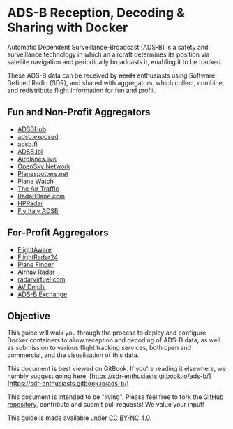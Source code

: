 # ADS-B Reception, Decoding & Sharing with Docker

Automatic Dependent Surveillance-Broadcast \(ADS-B\) is a safety and surveillance technology in which an aircraft determines its position via satellite navigation and periodically broadcasts it, enabling it to be tracked.

These ADS-B data can be received by ~~nerds~~ enthusiasts using Software Defined Radio \(SDR\), and shared with aggregators, which collect, combine, and redistribute flight information for fun and profit.

## Fun and Non-Profit Aggregators

* [ADSBHub](https://www.adsbhub.org)
* [adsb.exposed](https://adsb.exposed/)
* [adsb.fi](https://adsb.fi/)
* [ADSB.lol](https://adsb.lol/)
* [Airplanes.live](https://airplanes.live/)
* [OpenSky Network](https://opensky-network.org/)
* [Planespotters.net](https://www.planespotters.net/)
* [Plane Watch](https://plane.watch/)
* [The Air Traffic](https://theairtraffic.com/)
* [RadarPlane.com](https://radarplane.com/)
* [HPRadar](https://skylink.hpradar.com)
* [Fly Italy ADSB](https://flyitalyadsb.com/)

## For-Profit Aggregators

* [FlightAware](https://flightaware.com/adsb/piaware/)
* [FlightRadar24](https://www.flightradar24.com/share-your-data)
* [Plane Finder](https://planefinder.net)
* [Airnav Radar](https://www.airnavradar.com)
* [radarvirtuel.com](https://www.radarvirtuel.com)
* [AV Delphi](https://avdelphi.com)
* [ADS-B Exchange](https://adsbexchange.com)

## Objective

This guide will walk you through the process to deploy and configure Docker containers to allow reception and decoding of ADS-B data, as well as submission to various flight tracking services, both open and commercial, and the visualisation of this data.

This document is best viewed on GitBook. If you're reading it elsewhere, we humbly suggest going here: [https://sdr-enthusiasts.gitbook.io/ads-b/](https://sdr-enthusiasts.gitbook.io/ads-b/)

This document is intended to be "living". Please feel free to fork the [GitHub repository](https://github.com/sdr-enthusiasts/gitbook-adsb-guide), contribute and submit pull requests! We value your input!

This guide is made available under [CC BY-NC 4.0](https://creativecommons.org/licenses/by-nc/4.0/).
